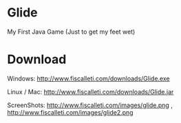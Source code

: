 Glide
===

My First Java Game (Just to get my feet wet)

Download
=====
Windows: http://www.fiscalleti.com/downloads/Glide.exe

Linux / Mac: http://www.fiscalleti.com/downloads/Glide.jar

ScreenShots: http://www.fiscalleti.com/images/glide.png , http://www.fiscalleti.com/images/glide2.png

